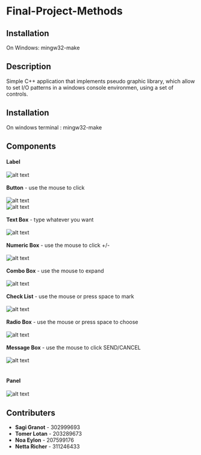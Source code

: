 # Final-Project-Methods
## Installation
On Windows: mingw32-make
## Description
Simple C++ application that implements pseudo graphic library, which allow to set I/O patterns in a  windows console environmen, using a set of controls.
## Installation
On windows terminal : mingw32-make
## Components
#### Label
![alt text](https://github.com/nettaricher/Final-Project-Methods/blob/master/Images/label.PNG)<br /><br />
**Button**  - use the mouse to click<br /><br />
![alt text](https://github.com/nettaricher/Final-Project-Methods/blob/master/Images/button.PNG)<br />
![alt text](https://github.com/nettaricher/Final-Project-Methods/blob/master/Images/pressed%20button.PNG)<br /><br />
**Text Box** - type whatever you want<br /><br />
![alt text](https://github.com/nettaricher/Final-Project-Methods/blob/master/Images/textbox.PNG)<br /><br />
**Numeric Box** - use the mouse to click +/-<br /><br />
![alt text](https://github.com/nettaricher/Final-Project-Methods/blob/master/Images/numericBox.PNG)<br /><br />
**Combo Box** - use the mouse to expand <br /><br />
![alt text](https://github.com/nettaricher/Final-Project-Methods/blob/master/Images/comboBox.PNG)<br /><br />
**Check List** - use the mouse or press space to mark<br /><br />
![alt text](https://github.com/nettaricher/Final-Project-Methods/blob/master/Images/checkList.PNG)<br /><br />
**Radio Box** - use the mouse or press space to choose<br /><br />
![alt text](https://github.com/nettaricher/Final-Project-Methods/blob/master/Images/radio.PNG)<br /><br />
**Message Box** - use the mouse to click SEND/CANCEL<br /><br />
![alt text](https://github.com/nettaricher/Final-Project-Methods/blob/master/Images/messageBox.PNG)<br /><br />
#### Panel
![alt text](https://github.com/nettaricher/Final-Project-Methods/blob/master/Images/panel.PNG)
## Contributers
- **Sagi Granot**  - 302999693
- **Tomer Lotan**  - 203289673
- **Noa Eylon**    - 207599176
- **Netta Richer** - 311246433
